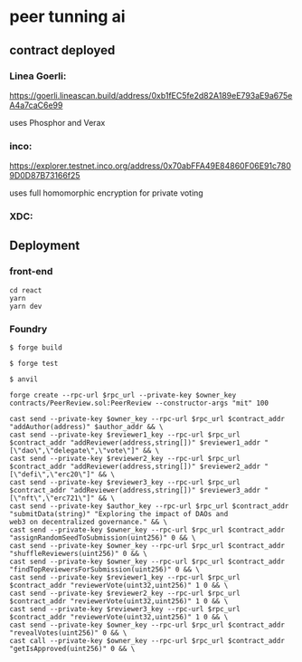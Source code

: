 # peer tunning ai

## contract deployed

### Linea Goerli:

https://goerli.lineascan.build/address/0xb1fEC5fe2d82A189eE793aE9a675eA4a7caC6e99


uses Phosphor and Verax
### inco:

https://explorer.testnet.inco.org/address/0x70abFFA49E84860F06E91c7809D0D87B73166f25

uses full homomorphic encryption for private voting
### XDC:


## Deployment 

### front-end

```shell
cd react
yarn
yarn dev
```

### Foundry
```shell
$ forge build
```
```shell
$ forge test
```

```shell
$ anvil
```

```shell
forge create --rpc-url $rpc_url --private-key $owner_key contracts/PeerReview.sol:PeerReview --constructor-args "mit" 100
```

```shell
cast send --private-key $owner_key --rpc-url $rpc_url $contract_addr "addAuthor(address)" $author_addr && \
cast send --private-key $reviewer1_key --rpc-url $rpc_url $contract_addr "addReviewer(address,string[])" $reviewer1_addr "[\"dao\",\"delegate\",\"vote\"]" && \
cast send --private-key $reviewer2_key --rpc-url $rpc_url $contract_addr "addReviewer(address,string[])" $reviewer2_addr "[\"defi\",\"erc20\"]" && \
cast send --private-key $reviewer3_key --rpc-url $rpc_url $contract_addr "addReviewer(address,string[])" $reviewer3_addr "[\"nft\",\"erc721\"]" && \
cast send --private-key $author_key --rpc-url $rpc_url $contract_addr "submitData(string)" "Exploring the impact of DAOs and
web3 on decentralized governance." && \
cast send --private-key $owner_key --rpc-url $rpc_url $contract_addr "assignRandomSeedToSubmission(uint256)" 0 && \
cast send --private-key $owner_key --rpc-url $rpc_url $contract_addr "shuffleReviewers(uint256)" 0 && \
cast send --private-key $owner_key --rpc-url $rpc_url $contract_addr "findTopReviewersForSubmission(uint256)" 0 && \
cast send --private-key $reviewer1_key --rpc-url $rpc_url $contract_addr "reviewerVote(uint32,uint256)" 1 0 && \
cast send --private-key $reviewer2_key --rpc-url $rpc_url $contract_addr "reviewerVote(uint32,uint256)" 1 0 && \
cast send --private-key $reviewer3_key --rpc-url $rpc_url $contract_addr "reviewerVote(uint32,uint256)" 1 0 && \
cast send --private-key $owner_key --rpc-url $rpc_url $contract_addr "revealVotes(uint256)" 0 && \
cast call --private-key $owner_key --rpc-url $rpc_url $contract_addr "getIsApproved(uint256)" 0 && \
```
